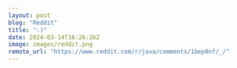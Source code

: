 ```yaml
---
layout: post
blog: "Reddit"
title: ":)"
date: 2024-03-14T16:26:26Z
image: images/reddit.png
remote_url: "https://www.reddit.com/r/java/comments/1bep8nf/_/"
---
```

